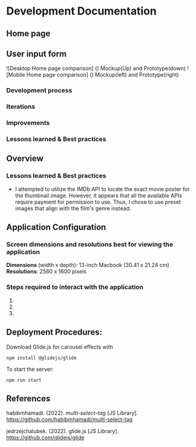 # Development Documentation
## Home page
## User input form
![Desktop Home page comparison]
()
Mockup(Up) and Prototype(down)
![Mobile Home page comparison]
()
Mockup(left) and Prototype(right)

### Development process
### Iterations
### Improvements
### Lessons learned & Best practices
## Overview
### Lessons learned & Best practices
* I attempted to utilize the IMDb API to locate the exact movie poster for the thumbnail image. However, it appears that all the available APIs require payment for permission to use. Thus, I chose to use preset images that align with the film's genre instead.
## Application Configuration
### Screen dimensions and resolutions best for viewing the application
**Dimensions** (width x depth): 13-inch Macbook (30.41 x 21.24 cm)
**Resolutions**: 2560 x 1600 pixels
### Steps required to interact with the application
1.
2.
3.

## Deployment Procedures:
Download Glide.js for carousel effects with
```
npm install @glidejs/glide
```

To start the server:
```
npm run start
```
## References
habibmhamadi. (2022). *multi-select-tag* [JS Library]. 
https://github.com/habibmhamadi/multi-select-tag

jedrzejchalubek. (2022). glide.js [JS Library]. 
https://github.com/glidejs/glide
